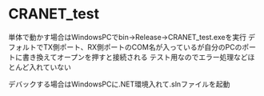 # CRANET_test

単体で動かす場合はWindowsPCでbin->Release->CRANET_test.exeを実行
デフォルトでTX側ポート、RX側ポートのCOM名が入っているが自分のPCのポートに書き換えてオープンを押すと接続される
テスト用なのでエラー処理などほとんど入れていない

デバックする場合はWindowsPCに.NET環境入れて.slnファイルを起動
